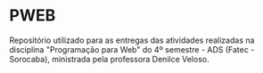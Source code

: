 # PWEB
Repositório utilizado para as entregas das atividades realizadas na disciplina "Programação para Web" do 4º semestre - ADS (Fatec - Sorocaba), ministrada pela professora Denilce Veloso.
